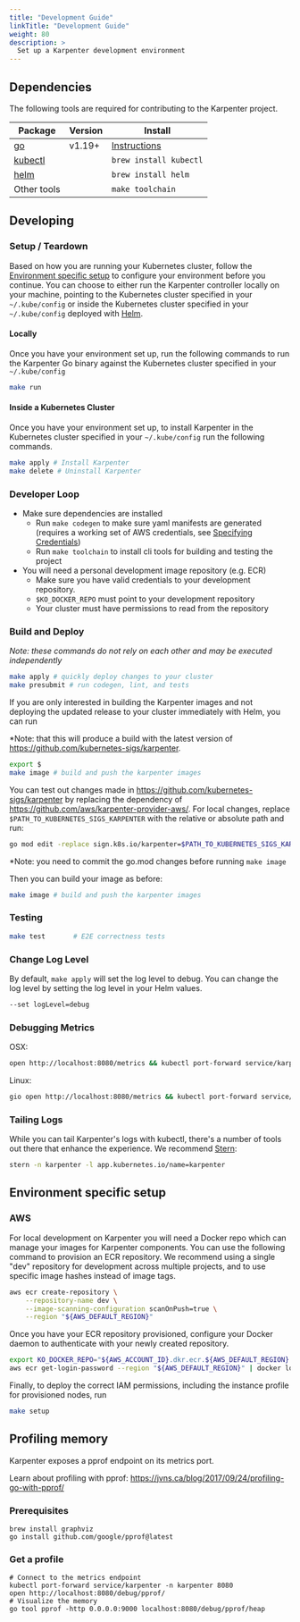 ```yaml
---
title: "Development Guide"
linkTitle: "Development Guide"
weight: 80
description: >
  Set up a Karpenter development environment
---
```


## Dependencies

The following tools are required for contributing to the Karpenter project.

| Package                                                            | Version  | Install                                        |
| ------------------------------------------------------------------ | -------- | ---------------------------------------------- |
| [go](https://golang.org/dl/)                                       | v1.19+   | [Instructions](https://golang.org/doc/install) |
| [kubectl](https://kubernetes.io/docs/tasks/tools/install-kubectl/) |          | `brew install kubectl`                         |
| [helm](https://helm.sh/docs/intro/install/)                        |          | `brew install helm`                            |
| Other tools                                                        |          | `make toolchain`                               |

## Developing

### Setup / Teardown

Based on how you are running your Kubernetes cluster, follow the [Environment specific setup](#environment-specific-setup) to configure your environment before you continue. You can choose to either run the Karpenter controller locally on your machine, pointing to the Kubernetes cluster specified in your `~/.kube/config` or inside the Kubernetes cluster specified in your `~/.kube/config` deployed with [Helm](https://helm.sh/).

#### Locally

Once you have your environment set up, run the following commands to run the Karpenter Go binary against the Kubernetes cluster specified in your `~/.kube/config`

```bash
make run
```

#### Inside a Kubernetes Cluster

Once you have your environment set up, to install Karpenter in the Kubernetes cluster specified in your `~/.kube/config`  run the following commands.

```bash
make apply # Install Karpenter
make delete # Uninstall Karpenter
```

### Developer Loop

* Make sure dependencies are installed
    * Run `make codegen` to make sure yaml manifests are generated (requires a working set of AWS credentials, see [Specifying Credentials](https://docs.aws.amazon.com/sdk-for-go/v1/developer-guide/configuring-sdk.html#specifying-credentials))
    * Run `make toolchain` to install cli tools for building and testing the project
* You will need a personal development image repository (e.g. ECR)
    * Make sure you have valid credentials to your development repository.
    * `$KO_DOCKER_REPO` must point to your development repository
    * Your cluster must have permissions to read from the repository

### Build and Deploy

*Note: these commands do not rely on each other and may be executed independently*

```bash
make apply # quickly deploy changes to your cluster
make presubmit # run codegen, lint, and tests
```

If you are only interested in building the Karpenter images and not deploying the updated release to your cluster immediately with Helm, you can run

*Note: that this will produce a build with the latest version of https://github.com/kubernetes-sigs/karpenter.

```bash
export $
make image # build and push the karpenter images
```

You can test out changes made in https://github.com/kubernetes-sigs/karpenter by replacing the dependency of https://github.com/aws/karpenter-provider-aws/.
For local changes, replace `$PATH_TO_KUBERNETES_SIGS_KARPENTER` with the relative or absolute path and run:

```bash
go mod edit -replace sign.k8s.io/karpenter=$PATH_TO_KUBERNETES_SIGS_KARPENTER
```

*Note: you need to commit the go.mod changes before running `make image`

Then you can build your image as before:

```bash
make image # build and push the karpenter images
```

### Testing

```bash
make test       # E2E correctness tests
```

### Change Log Level

By default, `make apply` will set the log level to debug. You can change the log level by setting the log level in your Helm values.

```bash
--set logLevel=debug
```

### Debugging Metrics

OSX:

```bash
open http://localhost:8080/metrics && kubectl port-forward service/karpenter -n kube-system 8080
```

Linux:

```bash
gio open http://localhost:8080/metrics && kubectl port-forward service/karpenter -n karpenter 8080
```

### Tailing Logs

While you can tail Karpenter's logs with kubectl, there's a number of tools out there that enhance the experience. We recommend [Stern](https://pkg.go.dev/github.com/planetscale/stern#section-readme):

```bash
stern -n karpenter -l app.kubernetes.io/name=karpenter
```

## Environment specific setup

### AWS

For local development on Karpenter you will need a Docker repo which can manage your images for Karpenter components.
You can use the following command to provision an ECR repository. We recommend using a single "dev" repository for 
development across multiple projects, and to use specific image hashes instead of image tags. 

```bash
aws ecr create-repository \
    --repository-name dev \
    --image-scanning-configuration scanOnPush=true \
    --region "${AWS_DEFAULT_REGION}"
```

Once you have your ECR repository provisioned, configure your Docker daemon to authenticate with your newly created repository.

```bash
export KO_DOCKER_REPO="${AWS_ACCOUNT_ID}.dkr.ecr.${AWS_DEFAULT_REGION}.amazonaws.com/dev"
aws ecr get-login-password --region "${AWS_DEFAULT_REGION}" | docker login --username AWS --password-stdin "${KO_DOCKER_REPO}"
```

Finally, to deploy the correct IAM permissions, including the instance profile for provisioned nodes, run

```bash
make setup
```

## Profiling memory
Karpenter exposes a pprof endpoint on its metrics port.

Learn about profiling with pprof: https://jvns.ca/blog/2017/09/24/profiling-go-with-pprof/

### Prerequisites
```
brew install graphviz
go install github.com/google/pprof@latest
```

### Get a profile
```
# Connect to the metrics endpoint
kubectl port-forward service/karpenter -n karpenter 8080
open http://localhost:8080/debug/pprof/
# Visualize the memory
go tool pprof -http 0.0.0.0:9000 localhost:8080/debug/pprof/heap
```
